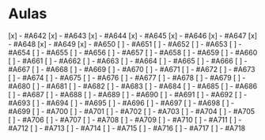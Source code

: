 # Aulas

[x] - #A642
[x] - #A643
[x] - #A644
[x] - #A645
[x] - #A646
[x] - #A647
[x] - #A648
[x] - #A649
[x] - #A650
[ ] - #A651
[ ] - #A652
[ ] - #A653
[ ] - #A654
[ ] - #A655
[ ] - #A656
[ ] - #A657
[ ] - #A658
[ ] - #A659
[ ] - #A660
[ ] - #A661
[ ] - #A662
[ ] - #A663
[ ] - #A664
[ ] - #A665
[ ] - #A666
[ ] - #A667
[ ] - #A668
[ ] - #A669
[ ] - #A670
[ ] - #A671
[ ] - #A672
[ ] - #A673
[ ] - #A674
[ ] - #A675
[ ] - #A676
[ ] - #A677
[ ] - #A678
[ ] - #A679
[ ] - #A680
[ ] - #A681
[ ] - #A682
[ ] - #A683
[ ] - #A684
[ ] - #A685
[ ] - #A686
[ ] - #A687
[ ] - #A688
[ ] - #A689
[ ] - #A690
[ ] - #A691
[ ] - #A692
[ ] - #A693
[ ] - #A694
[ ] - #A695
[ ] - #A696
[ ] - #A697
[ ] - #A698
[ ] - #A699
[ ] - #A700
[ ] - #A701
[ ] - #A702
[ ] - #A703
[ ] - #A704
[ ] - #A705
[ ] - #A706
[ ] - #A707
[ ] - #A708
[ ] - #A709
[ ] - #A710
[ ] - #A711
[ ] - #A712
[ ] - #A713
[ ] - #A714
[ ] - #A715
[ ] - #A716
[ ] - #A717
[ ] - #A718